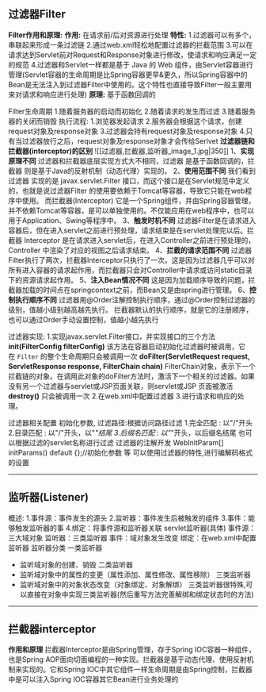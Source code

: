 ## 过滤器Filter
**Filter作用和原理:**
	**作用:** 在请求前/后对资源进行处理
	**特性:**
	1.过滤器可以有多个，串联起来形成一条过滤链
	2.通过web.xml轻松地配置过滤器的拦截范围
	3.可以在请求达到Servlet前对Request和Response对象进行修改，使请求和响应满足一定的规范
	4.过滤器和Servlet一样都是基于 Java 的 Web 组件，由Servlet容器进行管理(Servlet容器的生命周期是比Spring容器更早&更久，所以Spring容器中的Bean是无法注入到过滤器Filter中使用的。这个特性也直接导致Filter一般主要用来对请求和响应进行处理)
	**原理:** 
	基于函数回调的

Filter生命周期
	1.随着服务器的启动而初始化
	2.随着请求的发生而过滤
	3.随着服务器的关闭而销毁
执行流程:
	1.浏览器发起请求
	2.服务器会根据这个请求，创建request对象及response对象
	3.过滤器会持有request对象及response对象
	4.只有当过滤器放行之后，request对象及response对象才会传给Serlvet
**过滤器链和拦截器(interceptor)的区别**
	![[过滤器,拦截器,监听器_image_1.jpg|350]]
	1、**实现原理不同** 过滤器和拦截器底层实现方式大不相同，过滤器 是基于函数回调的，拦截器 则是基于Java的反射机制（动态代理）实现的。
	2、**使用范围不同** 我们看到过滤器 实现的是 javax.servlet.Filter 接口，而这个接口是在Servlet规范中定义的，也就是说过滤器Filter 的使用要依赖于Tomcat等容器，导致它只能在web程序中使用。 而拦截器(Interceptor) 它是一个Spring组件，并由Spring容器管理，并不依赖Tomcat等容器，是可以单独使用的。不仅能应用在web程序中，也可以用于Application、Swing等程序中。
	3、**触发时机不同** 过滤器Filter是在请求进入容器后，但在进入servlet之前进行预处理，请求结束是在servlet处理完以后。拦截器 Interceptor 是在请求进入servlet后，在进入Controller之前进行预处理的，Controller 中渲染了对应的视图之后请求结束。
	4、**拦截的请求范围不同** 过滤器Filter执行了两次，拦截器Interceptor只执行了一次。这是因为过滤器几乎可以对所有进入容器的请求起作用，而拦截器只会对Controller中请求或访问static目录下的资源请求起作用。
	5、**注入Bean情况不同** 这是因为加载顺序导致的问题，拦截器加载的时间点在springcontext之前，而Bean又是由spring进行管理。
	6、**控制执行顺序不同** 过滤器用@Order注解控制执行顺序，通过@Order控制过滤器的级别，值越小级别越高越先执行。 拦截器默认的执行顺序，就是它的注册顺序，也可以通过Order手动设置控制，值越小越先执行

过滤器实现:
	1.实现javax.servlet.Filter接口，并实现接口的三个方法
		**init(FilterConfig filterConfig)**  该方法在容器启动初始化过滤器时被调用，它在 `Filter` 的整个生命周期只会被调用一次
		**doFilter(ServletRequest request, ServletResponse response, FilterChain chain)**
			FilterChain对象，表示下一个拦截链的对象。在调用此对象的doFilter方法时，激活下一个相关的过滤器。如果没有另一个过滤器与servlet或JSP页面关联，则servlet或JSP 页面被激活
		**destroy()** 只会被调用一次
	2.在web.xml中配置过滤器
	3.进行请求和响应的处理。


过滤器相关配置
初始化参数,
过滤路径:根据访问路径过滤
	1.完全匹配 : 以"/"开头
	2.目录匹配 : 以"/"开头，以"*"结尾
	3.后缀名匹配 : 以"*"开头，以后缀名结尾
也可以根据过滤的servlet名称进行过滤
过滤器的注解开发
WebInitParam[] initParams() default {};//初始化参数
等
可以使用过滤器的特性,进行编解码格式的设置

---
## 监听器(Listener)
概述:
1.事件源：事件发生的源头
2.监听器：事件发生后被触发的组件
3.事件：能够触发监听器的事
4.绑定：将事件源和监听器关联
servlet监听器(具体)
事件源：三大域对象
监听器：三类监听器
事件：域对象发生改变
绑定：在web.xml中配置监听器
监听器分类
一类监听器
-   监听域对象的创建、销毁
二类监听器
-   监听域对象中的属性的变更（属性添加、属性修改、属性移除）
三类监听器
-   监听域对象中的对象状态改变（对象绑定、对象解绑）
三类监听器很特殊,可以直接在对象中实现三类监听器(然后重写方法完善解绑和绑定状态时的方法)


---
## 拦截器interceptor
**作用和原理**
	拦截器Interceptor是由Spring管理，存于Spring IOC容器一种组件，也是Spring AOP面向切面编程的一种实现。拦截器是基于动态代理、使用反射机制来实现的。它和Spring IOC中其它组件一样生命周期是由Spring控制，拦截器中是可以注入Spring IOC容器其它Bean进行业务处理的






